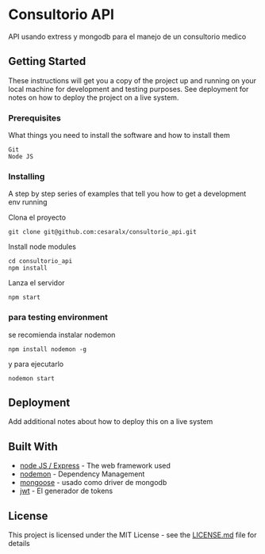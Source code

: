 # Consultorio API

API  usando extress y mongodb para el manejo de un consultorio medico

## Getting Started

These instructions will get you a copy of the project up and running on your local machine for development and testing purposes. See deployment for notes on how to deploy the project on a live system.

### Prerequisites

What things you need to install the software and how to install them

```
Git
Node JS
```

### Installing

A step by step series of examples that tell you how to get a development env running

Clona el proyecto

```
git clone git@github.com:cesaralx/consultorio_api.git
```

Install node modules

```
cd consultorio_api
npm install
```

Lanza el servidor

```
npm start
```

### para testing environment

se recomienda instalar nodemon

```
npm install nodemon -g
```

y para ejecutarlo

```
nodemon start
```

## Deployment

Add additional notes about how to deploy this on a live system

## Built With

* [node JS / Express](https://auth0.com/blog/node-js-and-express-tutorial-building-and-securing-restful-apis/) - The web framework used
* [nodemon](https://nodemon.io/) - Dependency Management
* [mongoose](https://mongoosejs.com/) - usado como driver de mongodb
* [jwt](https://jwt.io/) - El generador de tokens



## License

This project is licensed under the MIT License - see the [LICENSE.md](LICENSE.md) file for details


